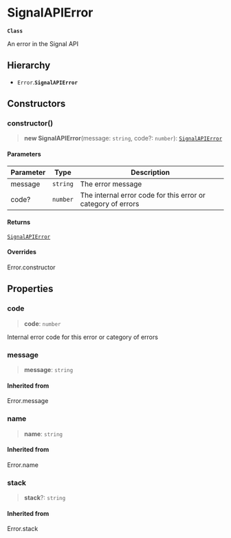 # SignalAPIError

**`Class`**

An error in the Signal API

## Hierarchy

* `Error`.**`SignalAPIError`**

## Constructors

### constructor()

> **new SignalAPIError**(message: `string`, code?: `number`): [`SignalAPIError`](class.signalapierror.md)

#### Parameters

| Parameter | Type     | Description                                                  |
| --------- | -------- | ------------------------------------------------------------ |
| message   | `string` | The error message                                            |
| code?     | `number` | The internal error code for this error or category of errors |

#### Returns

[`SignalAPIError`](class.signalapierror.md)

#### Overrides

Error.constructor

## Properties

### code

> **code**: `number`

Internal error code for this error or category of errors

### message

> **message**: `string`

#### Inherited from

Error.message

### name

> **name**: `string`

#### Inherited from

Error.name

### stack

> **stack**?: `string`

#### Inherited from

Error.stack
